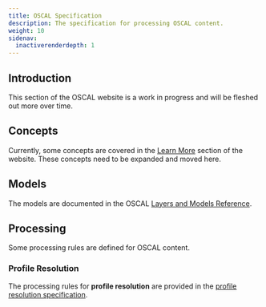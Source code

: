 ```yaml
---
title: OSCAL Specification
description: The specification for processing OSCAL content.
weight: 10
sidenav:
  inactiverenderdepth: 1
---
```


## Introduction

This section of the OSCAL website is a work in progress and will be fleshed out more over time.

## Concepts

Currently, some concepts are covered in the [Learn More](/learnmore/concepts) section of the website. These concepts need to be expanded and moved here.

## Models

The models are documented in the OSCAL [Layers and Models Reference](/documentation/schema/).

## Processing

Some processing rules are defined for OSCAL content.

### Profile Resolution

The processing rules for **profile resolution** are provided in the [profile resolution specification](/documentation/specification/processing/profile-resolution/).
